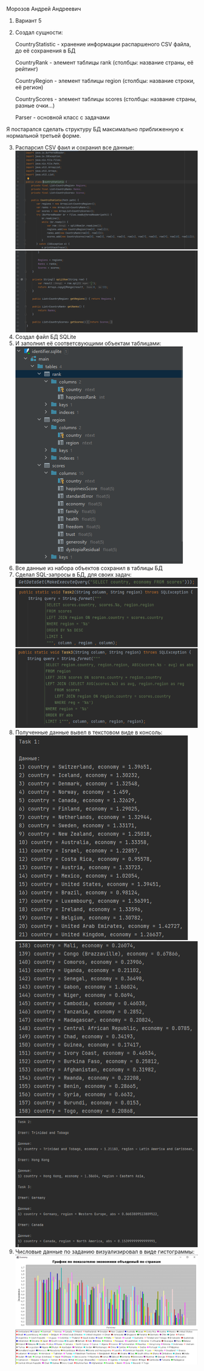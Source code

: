 Морозов Андрей Андреевич
1. Вариант 5
2. Создал сущности:
    
    CountryStatistic - хранение информации распаршеного CSV файла, до её сохранения в БД

    CountryRank - элемент таблицы rank (столбцы: название страны, её рейтинг)

    CountryRegion - элемент таблицы region (столбцы: название строки, её регион)

    CountryScores - элемент таблицы scores (столбцы: название страны, разные очки...)

    Parser - основной класс с задачами

Я постарался сделать структуру БД максимально приближенную к нормальной третьей форме.

3. Распарсил CSV фаил и сохранил все данные:
![img.png](Screenshots/img.png)![img_1.png](Screenshots/img_1.png)
4. Создал файл БД SQLite  
5. И заполнил её соответсвующими объектам таблицами:
![img_3.png](Screenshots/img_3.png)
6. Все данные из набора объектов сохранил в таблицы БД
7. Сделал SQL-запросы в БД, для своих задач:
![img_5.png](Screenshots/img_5.png) ![img_4.png](Screenshots/img_4.png) ![img_6.png](Screenshots/img_6.png)
8. Полученные данные вывел в текстовом виде в консоль:
![img_7.png](Screenshots/img_7.png) ![img_8.png](Screenshots/img_8.png) ![img_9.png](Screenshots/img_9.png)
9. Числовые данные по заданию визуализировал в виде гистограммы:
![img_10.png](Screenshots/img_10.png)